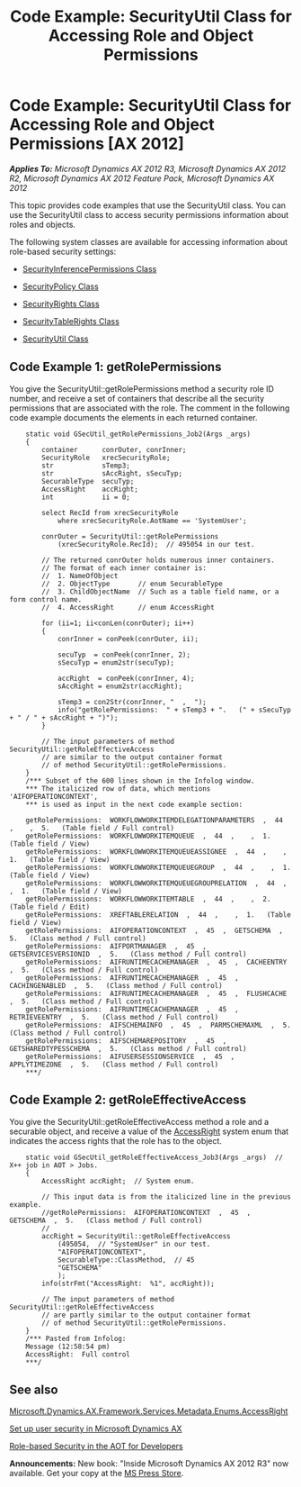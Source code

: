 ﻿---
title: 'Code Example: SecurityUtil Class for Accessing Role and Object Permissions'
TOCTitle: 'Code Example: SecurityUtil Class for Accessing Role and Object Permissions'
ms:assetid: 18a156b1-34a8-4179-b473-233a7ce5f589
ms:mtpsurl: https://msdn.microsoft.com/en-us/library/JJ190221(v=AX.60)
ms:contentKeyID: 47985886
ms.date: 05/18/2015
mtps_version: v=AX.60
---

# Code Example: SecurityUtil Class for Accessing Role and Object Permissions [AX 2012]


_**Applies To:** Microsoft Dynamics AX 2012 R3, Microsoft Dynamics AX 2012 R2, Microsoft Dynamics AX 2012 Feature Pack, Microsoft Dynamics AX 2012_

This topic provides code examples that use the SecurityUtil class. You can use the SecurityUtil class to access security permissions information about roles and objects.

The following system classes are available for accessing information about role-based security settings:

  - [SecurityInferencePermissions Class](https://msdn.microsoft.com/en-us/library/gg926142\(v=ax.60\))

  - [SecurityPolicy Class](https://msdn.microsoft.com/en-us/library/gg957658\(v=ax.60\))

  - [SecurityRights Class](https://msdn.microsoft.com/en-us/library/gg957675\(v=ax.60\))

  - [SecurityTableRights Class](https://msdn.microsoft.com/en-us/library/gg957689\(v=ax.60\))

  - [SecurityUtil Class](https://msdn.microsoft.com/en-us/library/gg957695\(v=ax.60\))

## Code Example 1: getRolePermissions

You give the SecurityUtil::getRolePermissions method a security role ID number, and receive a set of containers that describe all the security permissions that are associated with the role. The comment in the following code example documents the elements in each returned container.
```X++  
    static void GSecUtil_getRolePermissions_Job2(Args _args)
    {
        container      conrOuter, conrInner;
        SecurityRole   xrecSecurityRole;
        str            sTemp3;
        str            sAccRight, sSecuTyp;
        SecurableType  secuTyp;
        AccessRight    accRight;
        int            ii = 0;
    
        select RecId from xrecSecurityRole
            where xrecSecurityRole.AotName == 'SystemUser';
       
        conrOuter = SecurityUtil::getRolePermissions
            (xrecSecurityRole.RecId);  // 495054 in our test.
        
        // The returned conrOuter holds numerous inner containers.
        // The format of each inner container is:
        //  1. NameOfObject
        //  2. ObjectType       // enum SecurableType
        //  3. ChildObjectName  // Such as a table field name, or a form control name.
        //  4. AccessRight      // enum AccessRight
        
        for (ii=1; ii<conLen(conrOuter); ii++)
        {
            conrInner = conPeek(conrOuter, ii);
            
            secuTyp  = conPeek(conrInner, 2);
            sSecuTyp = enum2str(secuTyp);
            
            accRight  = conPeek(conrInner, 4);
            sAccRight = enum2str(accRight);
            
            sTemp3 = con2Str(conrInner, "  ,  ");
            info("getRolePermissions:  " + sTemp3 + ".   (" + sSecuTyp + " / " + sAccRight + ")");
        }
            
        // The input parameters of method SecurityUtil::getRoleEffectiveAccess
        // are similar to the output container format 
        // of method SecurityUtil::getRolePermissions.
    }
    /*** Subset of the 600 lines shown in the Infolog window.
    *** The italicized row of data, which mentions 'AIFOPERATIONCONTEXT',
    *** is used as input in the next code example section:
    
    getRolePermissions:  WORKFLOWWORKITEMDELEGATIONPARAMETERS  ,  44  ,    ,  5.   (Table field / Full control)
    getRolePermissions:  WORKFLOWWORKITEMQUEUE  ,  44  ,    ,  1.   (Table field / View)
    getRolePermissions:  WORKFLOWWORKITEMQUEUEASSIGNEE  ,  44  ,    ,  1.   (Table field / View)
    getRolePermissions:  WORKFLOWWORKITEMQUEUEGROUP  ,  44  ,    ,  1.   (Table field / View)
    getRolePermissions:  WORKFLOWWORKITEMQUEUEGROUPRELATION  ,  44  ,    ,  1.   (Table field / View)
    getRolePermissions:  WORKFLOWWORKITEMTABLE  ,  44  ,    ,  2.   (Table field / Edit)
    getRolePermissions:  XREFTABLERELATION  ,  44  ,    ,  1.   (Table field / View)
    getRolePermissions:  AIFOPERATIONCONTEXT  ,  45  ,  GETSCHEMA  ,  5.   (Class method / Full control)
    getRolePermissions:  AIFPORTMANAGER  ,  45  ,  GETSERVICESVERSIONID  ,  5.   (Class method / Full control)
    getRolePermissions:  AIFRUNTIMECACHEMANAGER  ,  45  ,  CACHEENTRY  ,  5.   (Class method / Full control)
    getRolePermissions:  AIFRUNTIMECACHEMANAGER  ,  45  ,  CACHINGENABLED  ,  5.   (Class method / Full control)
    getRolePermissions:  AIFRUNTIMECACHEMANAGER  ,  45  ,  FLUSHCACHE  ,  5.   (Class method / Full control)
    getRolePermissions:  AIFRUNTIMECACHEMANAGER  ,  45  ,  RETRIEVEENTRY  ,  5.   (Class method / Full control)
    getRolePermissions:  AIFSCHEMAINFO  ,  45  ,  PARMSCHEMAXML  ,  5.   (Class method / Full control)
    getRolePermissions:  AIFSCHEMAREPOSITORY  ,  45  ,  GETSHAREDTYPESSCHEMA  ,  5.   (Class method / Full control)
    getRolePermissions:  AIFUSERSESSIONSERVICE  ,  45  ,  APPLYTIMEZONE  ,  5.   (Class method / Full control)
    ***/
```
## Code Example 2: getRoleEffectiveAccess

You give the SecurityUtil::getRoleEffectiveAccess method a role and a securable object, and receive a value of the [AccessRight](https://msdn.microsoft.com/en-us/library/gg882002\(v=ax.60\)) system enum that indicates the access rights that the role has to the object.
```X++  
    static void GSecUtil_getRoleEffectiveAccess_Job3(Args _args)  // X++ job in AOT > Jobs.
    {
        AccessRight accRight;  // System enum.
        
        // This input data is from the italicized line in the previous example.
        //getRolePermissions:  AIFOPERATIONCONTEXT  ,  45  ,  GETSCHEMA  ,  5.   (Class method / Full control)
        //
        accRight = SecurityUtil::getRoleEffectiveAccess
            (495054,  // "SystemUser" in our test.
            "AIFOPERATIONCONTEXT",
            SecurableType::ClassMethod,  // 45
            "GETSCHEMA"
            );
        info(strFmt("AccessRight:  %1", accRight));
        
        // The input parameters of method SecurityUtil::getRoleEffectiveAccess
        // are partly similar to the output container format 
        // of method SecurityUtil::getRolePermissions.
    }
    /*** Pasted from Infolog:
    Message (12:58:54 pm)
    AccessRight:  Full control
    ***/
```
## See also

[Microsoft.Dynamics.AX.Framework.Services.Metadata.Enums.AccessRight](https://msdn.microsoft.com/en-us/library/hh186891\(v=ax.60\))

[Set up user security in Microsoft Dynamics AX](https://msdn.microsoft.com/en-us/library/aa834424\(v=ax.60\))

[Role-based Security in the AOT for Developers](role-based-security-in-the-aot-for-developers.md)

  
**Announcements:** New book: "Inside Microsoft Dynamics AX 2012 R3" now available. Get your copy at the [MS Press Store](https://www.microsoftpressstore.com/store/inside-microsoft-dynamics-ax-2012-r3-9780735685109).

